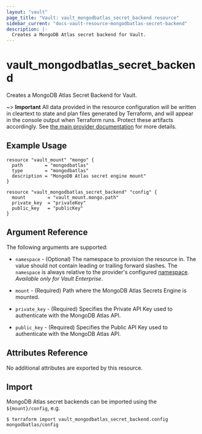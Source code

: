 ```yaml
---
layout: "vault"
page_title: "Vault: vault_mongodbatlas_secret_backend resource"
sidebar_current: "docs-vault-resource-mongodbatlas-secret-backend"
description: |-
  Creates a MongoDB Atlas secret backend for Vault.
---
```


# vault\_mongodbatlas\_secret\_backend

Creates a MongoDB Atlas Secret Backend for Vault.

~> **Important** All data provided in the resource configuration will be
written in cleartext to state and plan files generated by Terraform, and
will appear in the console output when Terraform runs. Protect these
artifacts accordingly. See
[the main provider documentation](../index.html)
for more details.

## Example Usage

```hcl
resource "vault_mount" "mongo" {
  path        = "mongodbatlas"
  type        = "mongodbatlas"
  description = "MongoDB Atlas secret engine mount"
}

resource "vault_mongodbatlas_secret_backend" "config" {
  mount        = "vault_mount.mongo.path"
  private_key  = "privateKey"
  public_key   = "publicKey"
}
```

## Argument Reference

The following arguments are supported:

* `namespace` - (Optional) The namespace to provision the resource in.
  The value should not contain leading or trailing forward slashes.
  The `namespace` is always relative to the provider's configured [namespace](/docs/providers/vault/index.html#namespace).
  *Available only for Vault Enterprise*.

* `mount` - (Required) Path where the MongoDB Atlas Secrets Engine is mounted.

* `private_key` - (Required) Specifies the Private API Key used to authenticate with the MongoDB Atlas API.

* `public_key` - (Required) Specifies the Public API Key used to authenticate with the MongoDB Atlas API.

## Attributes Reference

No additional attributes are exported by this resource.

## Import

MongoDB Atlas secret backends can be imported using the `${mount}/config`, e.g.

```
$ terraform import vault_mongodbatlas_secret_backend.config mongodbatlas/config
```
